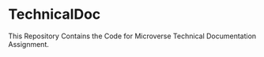 # TechnicalDoc
This Repository Contains the Code for Microverse Technical Documentation Assignment.
